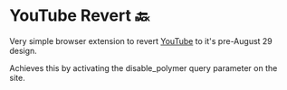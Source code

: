# YouTube Revert 🔙

Very simple browser extension to revert [YouTube](https://youtube.com) to it's pre-August 29 design.

Achieves this by activating the disable_polymer query parameter on the site.
